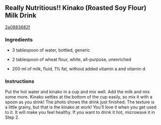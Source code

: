 ## Really Nutritious!! Kinako (Roasted Soy Flour) Milk Drink

[2a0883682f](https://cookpad.com/us/recipes/148930-really-nutritious-kinako-roasted-soy-flour-milk-drink)

### Ingredients

 - 3 tablespoon of water, bottled, generic

 - 2 tablespoon of wheat flour, white, all-purpose, unenriched

 - 200 ml of milk, fluid, 1% fat, without added vitamin a and vitamin d

### Instructions

Put the hot water and kinako in a cup and mix well. Add the milk and mix some more. Kinako settles at the bottom of the cup easily, so mix it with a spoon as you drink! The photo shows the drink just finished. The texture is a little grainy, but that is the kinako at work! You'll love it when you get used to it. It will make you feel healthy. If you want to drink it hot, microwave it in Step 2.